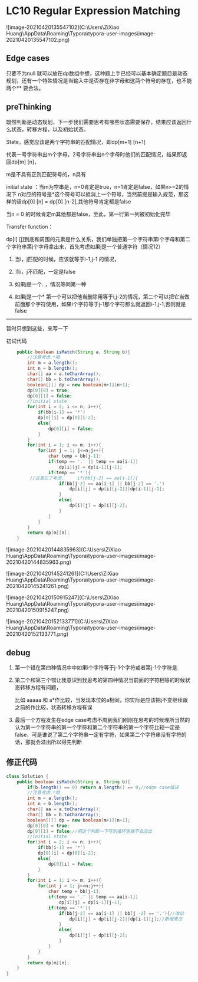 # LC10 Regular Expression Matching

![image-20210420135547102](C:\Users\ZiXiao Huang\AppData\Roaming\Typora\typora-user-images\image-20210420135547102.png)

## Edge cases

只要不为null 就可以放在dp数组中想，这种题上手已经可以基本确定题目是动态规划，还有一个特殊情况是当输入中是否存在非字母和这两个符号的存在，也不能两个** 要合法。

## preThinking

既然判断是动态规划，下一步我们需要思考有哪些状态需要保存，结果应该返回什么状态，转移方程，以及初始状态。

State，感觉应该是两个字符串的匹配情况，即dp[m+1] [n+1]

代表一号字符串出m个字母，2号字符串出n个字母时他们的匹配情况，结果即返回dp[m] [n]，

m是不具有正则匹配符号的，n具有

initial state ：当m为空串是，n=0肯定是true，n=1肯定是false，如果n>=2的情况下 n对应的符号是*这个符号可以抵消上一个符号，当然前提是输入规范，那这样的话dp[0] [n] = dp[0] [n-2],其他符号肯定都是false

当n = 0 的时候肯定m其他都是false，至此，第一行第一列被初始化完毕

Transfer function：

dp[i] [j]到底和周围的元素是什么关系，我们单独把第一个字符串第i个字母和第二个字符串第j个字母拿出来，首先考虑如果j是一个普通字符（情况12）

1. 当i，j匹配的时候，应该就等于i-1,j-1 的情况，

2. 当i，j不匹配，一定是false

3. 如果j是一个. ，情况等同第一种
4. 如果j是一个*  第一个可以把他当删除用等于i,j-2的情况，第二个可以把它当做前面那个字符使用，如果i个字符等于j-1那个字符那么就返回i-1,j-1,否则就是false

---

暂时只想到这些，来写一下

初试代码

~~~java
    public boolean isMatch(String a, String b){
        //注意考虑.*哦
        int m = a.length();
        int n = b.length();
        char[] aa = a.toCharArray();
        char[] bb = b.toCharArray();
        boolean[][] dp = new boolean[m+1][n+1];
        dp[0][0] = true;
        dp[0][1] = false;
        //initial state
        for(int i = 2; i <= n; i++){
            if(bb[i-1] == '*')
            dp[0][i] = dp[0][i-2];
            else{
                dp[0][i] = false;
            }
        }
        for(int i = 1; i <= m; i++){
            for(int j = 1; j<=n;j++){
                char temp = bb[j-1];
                if(temp == '.' || temp == aa[i-1])
                    dp[i][j] = dp[i-1][j-1];
                if(temp == '*'){
         //这里忘了考虑.     if(bb[j-2] == aa[i-1]){
                    if(bb[j-2] == aa[i-1] || bb[j-2] == '.')
                        dp[i][j] = dp[i][j-2]||dp[i-1][j-1];
                    }
                    else{
                        dp[i][j] = dp[i][j-2];
                    }
                }
            }
        }
        return dp[m][n];
    }
~~~

![image-20210420144835963](C:\Users\ZiXiao Huang\AppData\Roaming\Typora\typora-user-images\image-20210420144835963.png)

![image-20210420145241261](C:\Users\ZiXiao Huang\AppData\Roaming\Typora\typora-user-images\image-20210420145241261.png)

![image-20210420150915247](C:\Users\ZiXiao Huang\AppData\Roaming\Typora\typora-user-images\image-20210420150915247.png)

![image-20210420152133771](C:\Users\ZiXiao Huang\AppData\Roaming\Typora\typora-user-images\image-20210420152133771.png)

## debug

1. 第一个错在第四种情况中中如果i个字符等于j-1个字符或者第j-1个字符是.

2. 第二个和第三个错让我意识到我思考的第四种情况当前面的字符相等的时候状态转移方程有问题，

   比如 aaaaa 和 a*作比较，当发现本位的a相同，你实际是应该把j不变继续跟之前的作比较，状态转移方程有误 

3. 最后一个方程发生在edge case考虑不周到我们刚刚在思考的时候理所当然的认为第一个字符串的第一个字符和第二个字符串的第一个字符比较一定是false，可是谁说了第二个字符串一定有字符，如果第二个字符串没有字符的话，那就会溢出所以得先判断

## 修正代码

~~~java
class Solution {
    public boolean isMatch(String a, String b){
        if(b.length() == 0) return a.length() == 0;//edge case错误
        //注意考虑.*哦
        int m = a.length();
        int n = b.length();
        char[] aa = a.toCharArray();
        char[] bb = b.toCharArray();
        boolean[][] dp = new boolean[m+1][n+1];
        dp[0][0] = true;
        dp[0][1] = false;//把这个判断一下写到循环里就不会溢出                                                                                                                                                                                                                                                                                                                                                                                                                                                                                                 
        //initial state
        for(int i = 2; i <= n; i++){
            if(bb[i-1] == '*')
            dp[0][i] = dp[0][i-2];
            else{
                dp[0][i] = false;
            }
        }
        for(int i = 1; i <= m; i++){
            for(int j = 1; j<=n;j++){
                char temp = bb[j-1];
                if(temp == '.' || temp == aa[i-1])
                    dp[i][j] = dp[i-1][j-1];
                if(temp == '*'){
                    if(bb[j-2] == aa[i-1] || bb[j -2] == '.'){//改动
                        dp[i][j] = dp[i][j-2]||dp[i-1][j];//新增情况
                    }
                    else{
                        dp[i][j] = dp[i][j-2];
                    }
                }
            }
        }
        return dp[m][n];
    }
}
~~~


